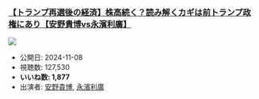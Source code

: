 ### [【トランプ再選後の経済】株高続く？読み解くカギは前トランプ政権にあり【安野貴博vs永濱利廣】](https://www.youtube.com/watch?v=ZnMOG1imfHk)
[![](https://img.youtube.com/vi/ZnMOG1imfHk/sddefault.jpg)](https://www.youtube.com/watch?v=ZnMOG1imfHk)
-   公開日: 2024-11-08
-   視聴数: 127,530
-   **いいね数: 1,877**
-   出演者: [安野貴博](/rehacq_fan/people/安野貴博 "wikilink"), [永濱利廣](/rehacq_fan/people/永濱利廣 "wikilink")
